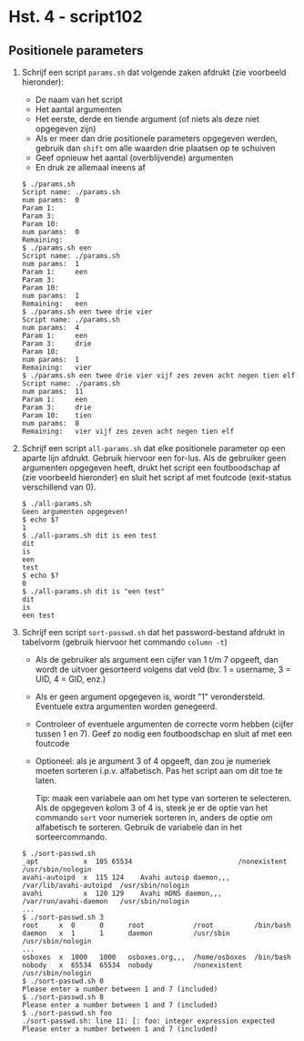 # Hst. 4 - script102

## Positionele parameters

1. Schrijf een script `params.sh` dat volgende zaken afdrukt (zie voorbeeld hieronder):

    - De naam van het script
    - Het aantal argumenten
    - Het eerste, derde en tiende argument (of niets als deze niet opgegeven zijn)
    - Als er meer dan drie positionele parameters opgegeven werden, gebruik dan `shift` om alle waarden drie plaatsen op te schuiven
    - Geef opnieuw het aantal (overblijvende) argumenten
    - En druk ze allemaal ineens af

    ```console
    $ ./params.sh 
    Script name: ./params.sh
    num params:  0
    Param 1:     
    Param 3:     
    Param 10:    
    num params:  0
    Remaining:  
    $ ./params.sh een
    Script name: ./params.sh
    num params:  1
    Param 1:     een
    Param 3:     
    Param 10:    
    num params:  1
    Remaining:   een
    $ ./params.sh een twee drie vier
    Script name: ./params.sh
    num params:  4
    Param 1:     een
    Param 3:     drie
    Param 10:    
    num params:  1
    Remaining:   vier
    $ ./params.sh een twee drie vier vijf zes zeven acht negen tien elf
    Script name: ./params.sh
    num params:  11
    Param 1:     een
    Param 3:     drie
    Param 10:    tien
    num params:  8
    Remaining:   vier vijf zes zeven acht negen tien elf
    ```

2. Schrijf een script `all-params.sh` dat elke positionele parameter op een aparte lijn afdrukt. Gebruik hiervoor een for-lus. Als de gebruiker geen argumenten opgegeven heeft, drukt het script een foutboodschap af (zie voorbeeld hieronder) en sluit het script af met foutcode (exit-status verschillend van 0).

    ```console
    $ ./all-params.sh
    Geen argumenten opgegeven!
    $ echo $?
    1
    $ ./all-params.sh dit is een test
    dit
    is
    een
    test
    $ echo $?
    0
    $ ./all-params.sh dit is "een test"
    dit
    is
    een test
    ```

3. Schrijf een script `sort-passwd.sh` dat het password-bestand afdrukt in tabelvorm (gebruik hiervoor het commando `column -t`)

    - Als de gebruiker als argument een cijfer van 1 t/m 7 opgeeft, dan wordt de uitvoer gesorteerd volgens dat veld (bv. 1 = username, 3 = UID, 4 = GID, enz.)
    - Als er geen argument opgegeven is, wordt "1" verondersteld. Eventuele extra argumenten worden genegeerd.
    - Controleer of eventuele argumenten de correcte vorm hebben (cijfer tussen 1 en 7). Geef zo nodig een foutboodschap en sluit af met een foutcode
    - Optioneel: als je argument 3 of 4 opgeeft, dan zou je numeriek moeten sorteren i.p.v. alfabetisch. Pas het script aan om dit toe te laten.

        Tip: maak een variabele aan om het type van sorteren te selecteren. Als de opgegeven kolom 3 of 4 is, steek je er de optie van het commando `sort` voor numeriek sorteren in, anders de optie om alfabetisch te sorteren. Gebruik de variabele dan in het sorteercommando.

    ```console
    $ ./sort-passwd.sh 
    _apt           x  105 65534                          /nonexistent            /usr/sbin/nologin
    avahi-autoipd  x  115 124    Avahi autoip daemon,,,  /var/lib/avahi-autoipd  /usr/sbin/nologin
    avahi          x  120 129    Avahi mDNS daemon,,,    /var/run/avahi-daemon   /usr/sbin/nologin
    ...
    $ ./sort-passwd.sh 3
    root     x  0      0      root            /root          /bin/bash
    daemon   x  1      1      daemon          /usr/sbin      /usr/sbin/nologin
    ...
    osboxes  x  1000   1000   osboxes.org,,,  /home/osboxes  /bin/bash
    nobody   x  65534  65534  nobody          /nonexistent   /usr/sbin/nologin
    $ ./sort-passwd.sh 0
    Please enter a number between 1 and 7 (included)
    $ ./sort-passwd.sh 8
    Please enter a number between 1 and 7 (included)
    $ ./sort-passwd.sh foo
    ./sort-passwd.sh: line 11: [: foo: integer expression expected
    Please enter a number between 1 and 7 (included)

    ```
